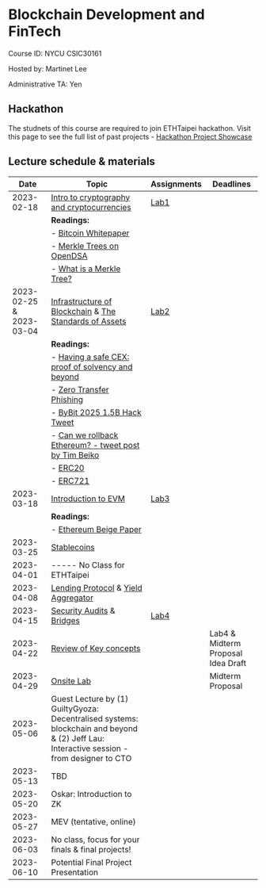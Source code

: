 # Blockchain Development and FinTech

Course ID: NYCU CSIC30161

Hosted by: Martinet Lee

Administrative TA: Yen

## Hackathon
The studnets of this course are required to join ETHTaipei hackathon. 
Visit this page to see the full list of past projects - [Hackathon Project Showcase](./Hackathon.md)

## Lecture schedule & materials

| Date | Topic | Assignments | Deadlines |
|------|-------|-------------|-----------|
| 2023-02-18 | [Intro to cryptography and cryptocurrencies](./slides/BDAF_1_Intro.pdf) | [Lab1](./lab01/README.md) | |
| | **Readings:** | | |
| | - [Bitcoin Whitepaper](https://bitcoin.org/bitcoin.pdf) | | |
| | - [Merkle Trees on OpenDSA](https://opendsa-server.cs.vt.edu/ODSA/Books/usek/gin231-c/spring-2022-39903ab6-41ba-4bfb-9a68-5abc9010a363/TR_930am/html/MerkleTrees.html) | | |
| | - [What is a Merkle Tree?](https://decentralizedthoughts.github.io/2020-12-22-what-is-a-merkle-tree/) | | |
| 2023-02-25 & 2023-03-04 | [Infrastructure of Blockchain](./slides/BDAF_2_Infra.pdf) & [The Standards of Assets](./BDAF_3_The-standards-for-assets.pdf) | [Lab2](./lab02/README.md)    |    |
| | **Readings:** | | |
| | - [Having a safe CEX: proof of solvency and beyond](https://vitalik.ca/general/2022/11/19/proof_of_solvency.html) | | |
| | - [Zero Transfer Phishing](https://www.coinbase.com/blog/zero-transfer-phishing-part-1-attack-analysis) | | |
| | - [ByBit 2025 1.5B Hack Tweet](https://x.com/benbybit/status/1892963530422505586) | | |
| | - [Can we rollback Ethereum? - tweet post by Tim Beiko](https://x.com/TimBeiko/status/1893412457567383559) | | |
| | - [ERC20](https://eips.ethereum.org/EIPS/eip-20) | | |
| | - [ERC721](https://eips.ethereum.org/EIPS/eip-721) | | |
| 2023-03-18 | [Introduction to EVM](./slides/BDAF_4_Intro_to_EVM.pdf) |  [Lab3](./lab03/README.md)   |    |
| | **Readings:** | | |
| | - [Ethereum Beige Paper](https://github.com/chronaeon/beigepaper/blob/master/beigepaper.pdf) | | |
| 2023-03-25 | [Stablecoins](./slides/BDAF_5_Stablecoins.pdf) |   |    |
| 2023-04-01 | ----- No Class for ETHTaipei |   |    |
| 2023-04-08 | [Lending Protocol](./slides/BDAF_6_Lending.pdf) & [Yield Aggregator](./slides/BDAF_7_Yield_Aggregators.pdf) |   |    |
| 2023-04-15 | [Security Audits](./slides/BDAF_8_security_audit.pdf) & [Bridges](./slides/BDAF_9_Bridges.pdf) |[Lab4](./lab04/README.md) |    |
| 2023-04-22 | [Review of Key concepts](./KeyConcepts.md) |   |  Lab4 & Midterm Proposal Idea Draft |
| 2023-04-29 | [Onsite Lab](./slides/OnsiteLab.md) |   | Midterm Proposal |
| 2023-05-06 | Guest Lecture by (1) GuiltyGyoza: Decentralised systems: blockchain and beyond & (2) Jeff Lau: Interactive session - from designer to CTO  |   |  |
| 2023-05-13 | TBD |   |  |
| 2023-05-20 |  Oskar: Introduction to ZK |   |  |
| 2023-05-27 | MEV (tentative, online)|   |  |
| 2023-06-03 |  No class, focus for your finals & final projects! |   |  |
| 2023-06-10 |  Potential Final Project Presentation |   |  |


